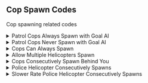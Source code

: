## Cop Spawn Codes

Cop spawning related codes

<details>
<summary>Patrol Cops Always Spawn with Goal AI</summary>

For some reason patrol cops spawn with goal AI randomly if your heat level is 2 and above (Likely to happen at Heat 3, happens 95% of the time at Heat 4). It makes them drive erratically and very fast. This code makes it so they always spawn with Goal AI.

This code is very fun when used with the "Enable Cop AI Rubberbanding Anywhere" code as makes patrol cops rubberband.

```powerpc
0400F158 60000000
```
</details>

<details>
<summary>Patrol Cops Never Spawn with Goal AI</summary>

For some reason patrol cops spawn with goal AI randomly if your heat level is 2 and above (Likely to happen at Heat 3, happens 95% of the time at Heat 4). It makes them drive erratically and very fast. This code makes it so they never spawn with Goal AI.

This code can be used with the "Enable Cop AI Rubberbanding Anywhere" code so cops only rubberband when in a pursuit.

```powerpc
0400F158 4800002C
```
</details>

<details>
<summary>Cops Can Always Spawn</summary>

Allow cops to always be able to spawn, event/mode and limits in specific scenarios. This code is included in "Cops Consecutively Spawn Behind You" and both "Police Helicopter Consecutively Spawns" code when they're enabled by button activator

```powerpc
0400D16C 38600001 
0400D170 4E800020
```
</details>

<details>
<summary>Allow Multiple Helicopters Spawn</summary>

Allows more than one helicopter to spawn. This code is enabled when both "Police Helicopter Consecutively Spawns" codes are enabled by button activator

```powerpc
040102A4 38600000
```
</details>

<details>
<summary>Cops Consecutively Spawn Behind You</summary>

Force cops to consecutively spawn behind you. No new cops can spawn when the max limit of vehicles is reached at the moment (14). "Force Start Pursuit" and "Cops Can Always Spawn" are included in this code when it's enabled
by button activator. Can be used with "Slower Rate Police Helicopter Consecutively Spawns" to consecutively spawn helicopters too, use the slower rate one to prioritize cop cars (read explanation on the code itself).
Press Classic Controller D-Pad Down and R to enable it and disable it. If you want to make this code always enabled without the requirement of buttons, remove 1st line and then remove CC000000 00000000 
line and all lines below it. If you want to change the controller or button, read the "Button Activator.txt" file inside of the Code Pack RAR

```powerpc
28642A1A BDFF4200
0400D16C 38600001 
0400D170 4E800020
04013D0C 48000028
04013D38 60000000
04013F54 60000000
04014848 48000020
042E7254 2C03000F
042E725C 3BC3FFF1 
047068F0 00000000
CC000000 00000000
0400D16C 9421FFD0
0400D170 7C0802A6
04013D0C 41820028
04013D38 4182001C
04013F54 40820010
04014848 41820048
042E7254 2C03000E
042E725C 3BC3FFF2 
047068F0 43C80000
E0000000 00000000
```
</details>

<details>
<summary>Police Helicopter Consecutively Spawns</summary>

Force helicopters to consecutively spawn. If you want to use this with "Cops Consecutively Spawn Behind You", use the "Slower Rate Police Helicopter Consecutively Spawns" code instead because 
this code here will spawn helicopters at the same rate cop cars are spawned, therefore, both helicopters and cop cars will spawn at the same time and there will be less cop cars because there are 
helicopters active and the game has a max limit of vehicles (13, which I couldn't allocate more unfortunately, though I was able to add one more without crash, included in cop spawn code) so to have 
more cop cars but still have few helicopters, use the code below. "Allow Multiple Helicopter Spawn" is included in this code when it's enabld by button activator.
Press Classic Controller D-Pad Down and R to enable it and disable it. If you want to make this code always enabled without the requirement of buttons, remove 1st line and then remove CC000000 00000000 
line and all lines below it. If you want to change the controller or button, read the "Button Activator.txt" file inside of the Code Pack RAR

```powerpc
28642A1A BDFF4200
040102A4 38600000
04012E68 38A00000
04012E6C 48000024
0400FFDC 60000000
04014848 48000020
CC000000 00000000
040102A4 48030C59
04012E68 7C030000
04012E6C 40800030
0400FFDC 40820014
04014848 41820048
E0000000 00000000
```
</details>

<details>
<summary>Slower Rate Police Helicopter Consecutively Spawns</summary>

Force helicopters to consecutively spawn but with a slower rate still fast enough. Made this to be used with "Cops Consecutively Spawn Behind You" code. Explanation of why you should use
this code instead of the one above is on explanation of "Police Helicopter Consecutively Spawns" code. "Allow Multiple Helicopter Spawn" is included in this code when enabled by button activator.
No new helis can spawn when the max limit of pursuit vehicles is reached at the moment.
Rate delay is set to 3, the higher the value is, the slower the rate is. You can modify the rate by modifying "03" from "2C030003" to your desired value.
Press Classic Controller D-Pad Down and R to enable it and disable it. If you want to make this code always enabled without the requirement of buttons, remove 1st line and then remove CC000000 00000000 
line and all lines below it. If you want to change the controller or button, read the "Button Activator.txt" file inside of the Code Pack RAR

```powerpc
28642A1A BDFF4200
C200FFD8 00000004
3D808000 886C1858
38630001 2C030003
41800008 38600000
986C1858 00000000
040102A4 38600000
04012E68 38A00000
04012E6C 48000024
04014848 48000020
CC000000 00000000
0400FFD8 7C1F1840
040102A4 48030C59
04012E68 7C030000
04012E6C 40800030
04014848 41820048
E0000000 00000000
```
</details>



